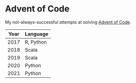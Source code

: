 # Advent of Code

My not-always-successful attempts at solving [Advent of Code](https://adventofcode.com/).

| Year | Language  |
|------|-----------|
| 2017 | R, Python |
| 2018 | Scala     |
| 2019 | Scala     |
| 2020 | Python    |
| 2021 | Python    |
